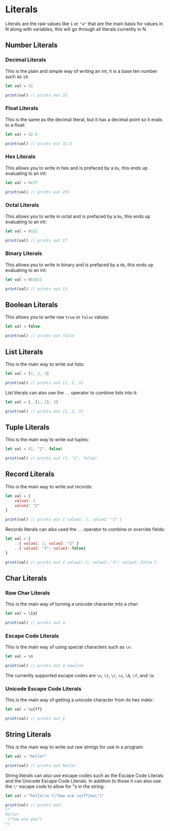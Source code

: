 # Literals

Literals are the raw values like `1` or `"a"` that are the main basis for values in N along with variables, this will go through all literals currently in N.

## Number Literals

### Decimal Literals
This is the plain and simple way of writing an int, it is a base ten number such as `10`:
```js
let val = 32

print(val) // prints out 32
```

### Float Literals
This is the same as the decimal literal, but it has a decimal point so it evals to a float:
```js
let val = 32.5

print(val) // prints out 32.5
```

### Hex Literals
This allows you to write in hex and is prefaced by a `0x`, this ends up evaluating to an int:
```js
let val = 0xff

print(val) // prints out 255
```

### Octal Literals
This allows you to write in octal and is prefaced by a `0o`, this ends up evaluating to an int:
```js
let val = 0o21

print(val) // prints out 17
```

### Binary Literals
This allows you to write in binary and is prefaced by a `0b`, this ends up evaluating to an int:
```js
let val = 0b1011

print(val) // prints out 11
```

## Boolean Literals
This allows you to write raw `true` or `false` values:
```js
let val = false

print(val) // prints out false
```

## List Literals
This is the main way to write out lists:
```js
let val = [1, 2, 3]

print(val) // prints out [1, 2, 3]
```
List literals can also use the `..` operator to combine lists into it:
```js
let val = [..[1, 2], 3]

print(val) // prints out [1, 2, 3]
```

## Tuple Literals
This is the main way to write out tuples:
```js
let val = (1, "2", false)

print(val) // prints out (1, "2", false)
```

## Record Literals
This is the main way to write out records:
```js
let val = {
	value1: 1
	value2: "2"
}

print(val) // prints out { value1: 1; value2: "2" }
```
Records literals can also used the `..` operator to combine or override fields:
```js
let val = {
	..{ value1: 1; value2: "2" }
	..{ value2: "3"; value3: false}
}

print(val) // prints out { value1: 1; value2: "3"; value3: false }
```

## Char Literals

### Raw Char Literals
This is the main way of turning a unicode character into a char:
```js
let val = \{a}

print(val) // prints out a
```

### Escape Code Literals
This is the main way of using special characters such as `\n`:
```js
let val = \n

print(val) // prints out a newline
```
The currently supported escape codes are `\n`, `\t`, `\r`, `\v`, `\0`, `\f`, and `\b`.

### Unicode Escape Code Literals
This is the main way of getting a unicode character from its hex index:
```js
let val = \u{ff}

print(val) // prints out ÿ
```

## String Literals
This is the main way to write out raw strings for use in a program:
```js
let val = "hello!"

print(val) // prints out hello!
```
String literals can also use escape codes such as the Escape Code Literals and the Unicode Escape Code Literals. In addition to those it can also use the `\"` escape code to allow for "s in the string:
```js
let val = "hello!\n (\"how are \u{ff}ou\")"

print(val) // prints out:
/*
hello!
 ("how are ÿou")
*/
```
